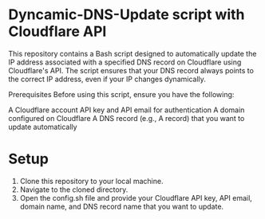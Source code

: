 # Dyncamic-DNS-Update script with Cloudflare API 
This repository contains a Bash script designed to automatically update the IP address associated with a specified DNS record on Cloudflare using Cloudflare's API. The script ensures that your DNS record always points to the correct IP address, even if your IP changes dynamically.

Prerequisites
Before using this script, ensure you have the following:

A Cloudflare account
API key and API email for authentication
A domain configured on Cloudflare
A DNS record (e.g., A record) that you want to update automatically

# Setup
1. Clone this repository to your local machine.   
3. Navigate to the cloned directory.
4. Open the config.sh file and provide your Cloudflare API key, API email, domain name, and DNS record name that you want to update.
   
